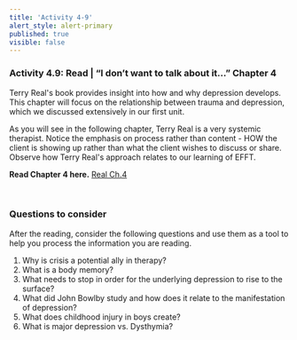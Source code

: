 ```yaml
---
title: 'Activity 4-9'
alert_style: alert-primary
published: true
visible: false
---
```


### Activity 4.9: Read | “I don’t want to talk about it…” Chapter 4

Terry Real's book provides insight into how and why depression develops. This chapter will focus on the relationship between trauma and depression, which we discussed extensively in our first unit.

As you will see in the following chapter, Terry Real is a very systemic therapist. Notice the emphasis on process rather than content - HOW the client is showing up rather than what the client wishes to discuss or share. Observe how Terry Real's approach relates to our learning of EFFT.

**Read Chapter 4 here.**
[Real Ch.4](Real_Ch_4.pdf)

&nbsp;

### Questions to consider

<!--
After the reading, consider the following questions and use the tool to save your notes. It is important to note that closing this active browser will not save your responses, so you will need to save/download your document before closing it.

[h5p id="476"]
-->

After the reading, consider the following questions and use them as a tool to help you process the information you are reading.

1. Why is crisis a potential ally in therapy?
2. What is a body memory?
3. What needs to stop in order for the underlying depression to rise to the surface?
4. What did John Bowlby study and how does it relate to the manifestation of depression?
5. What does childhood injury in boys create?
6. What is major depression vs. Dysthymia?